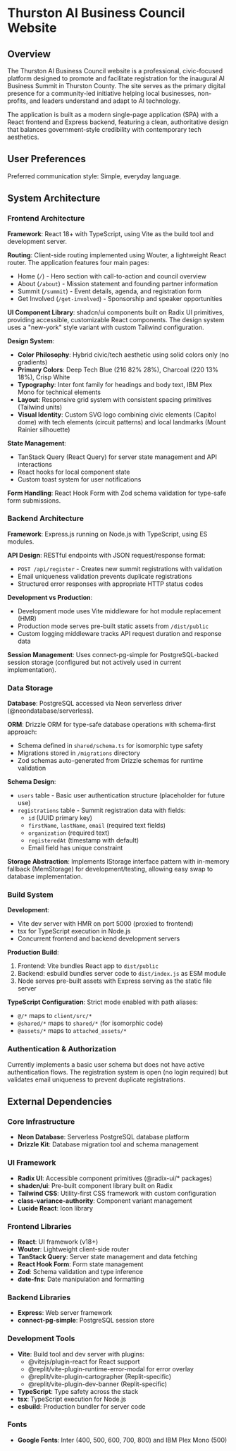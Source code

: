 # Thurston AI Business Council Website

## Overview

The Thurston AI Business Council website is a professional, civic-focused platform designed to promote and facilitate registration for the inaugural AI Business Summit in Thurston County. The site serves as the primary digital presence for a community-led initiative helping local businesses, non-profits, and leaders understand and adapt to AI technology.

The application is built as a modern single-page application (SPA) with a React frontend and Express backend, featuring a clean, authoritative design that balances government-style credibility with contemporary tech aesthetics.

## User Preferences

Preferred communication style: Simple, everyday language.

## System Architecture

### Frontend Architecture

**Framework**: React 18+ with TypeScript, using Vite as the build tool and development server.

**Routing**: Client-side routing implemented using Wouter, a lightweight React router. The application features four main pages:
- Home (`/`) - Hero section with call-to-action and council overview
- About (`/about`) - Mission statement and founding partner information
- Summit (`/summit`) - Event details, agenda, and registration form
- Get Involved (`/get-involved`) - Sponsorship and speaker opportunities

**UI Component Library**: shadcn/ui components built on Radix UI primitives, providing accessible, customizable React components. The design system uses a "new-york" style variant with custom Tailwind configuration.

**Design System**: 
- **Color Philosophy**: Hybrid civic/tech aesthetic using solid colors only (no gradients)
- **Primary Colors**: Deep Tech Blue (216 82% 28%), Charcoal (220 13% 18%), Crisp White
- **Typography**: Inter font family for headings and body text, IBM Plex Mono for technical elements
- **Layout**: Responsive grid system with consistent spacing primitives (Tailwind units)
- **Visual Identity**: Custom SVG logo combining civic elements (Capitol dome) with tech elements (circuit patterns) and local landmarks (Mount Rainier silhouette)

**State Management**: 
- TanStack Query (React Query) for server state management and API interactions
- React hooks for local component state
- Custom toast system for user notifications

**Form Handling**: React Hook Form with Zod schema validation for type-safe form submissions.

### Backend Architecture

**Framework**: Express.js running on Node.js with TypeScript, using ES modules.

**API Design**: RESTful endpoints with JSON request/response format:
- `POST /api/register` - Creates new summit registrations with validation
- Email uniqueness validation prevents duplicate registrations
- Structured error responses with appropriate HTTP status codes

**Development vs Production**:
- Development mode uses Vite middleware for hot module replacement (HMR)
- Production mode serves pre-built static assets from `/dist/public`
- Custom logging middleware tracks API request duration and response data

**Session Management**: Uses connect-pg-simple for PostgreSQL-backed session storage (configured but not actively used in current implementation).

### Data Storage

**Database**: PostgreSQL accessed via Neon serverless driver (@neondatabase/serverless).

**ORM**: Drizzle ORM for type-safe database operations with schema-first approach:
- Schema defined in `shared/schema.ts` for isomorphic type safety
- Migrations stored in `/migrations` directory
- Zod schemas auto-generated from Drizzle schemas for runtime validation

**Schema Design**:
- `users` table - Basic user authentication structure (placeholder for future use)
- `registrations` table - Summit registration data with fields:
  - `id` (UUID primary key)
  - `firstName`, `lastName`, `email` (required text fields)
  - `organization` (required text)
  - `registeredAt` (timestamp with default)
  - Email field has unique constraint

**Storage Abstraction**: Implements IStorage interface pattern with in-memory fallback (MemStorage) for development/testing, allowing easy swap to database implementation.

### Build System

**Development**: 
- Vite dev server with HMR on port 5000 (proxied to frontend)
- tsx for TypeScript execution in Node.js
- Concurrent frontend and backend development servers

**Production Build**:
1. Frontend: Vite bundles React app to `dist/public`
2. Backend: esbuild bundles server code to `dist/index.js` as ESM module
3. Node serves pre-built assets with Express serving as the static file server

**TypeScript Configuration**: Strict mode enabled with path aliases:
- `@/*` maps to `client/src/*`
- `@shared/*` maps to `shared/*` (for isomorphic code)
- `@assets/*` maps to `attached_assets/*`

### Authentication & Authorization

Currently implements a basic user schema but does not have active authentication flows. The registration system is open (no login required) but validates email uniqueness to prevent duplicate registrations.

## External Dependencies

### Core Infrastructure
- **Neon Database**: Serverless PostgreSQL database platform
- **Drizzle Kit**: Database migration tool and schema management

### UI Framework
- **Radix UI**: Accessible component primitives (@radix-ui/* packages)
- **shadcn/ui**: Pre-built component library built on Radix
- **Tailwind CSS**: Utility-first CSS framework with custom configuration
- **class-variance-authority**: Component variant management
- **Lucide React**: Icon library

### Frontend Libraries
- **React**: UI framework (v18+)
- **Wouter**: Lightweight client-side router
- **TanStack Query**: Server state management and data fetching
- **React Hook Form**: Form state management
- **Zod**: Schema validation and type inference
- **date-fns**: Date manipulation and formatting

### Backend Libraries
- **Express**: Web server framework
- **connect-pg-simple**: PostgreSQL session store

### Development Tools
- **Vite**: Build tool and dev server with plugins:
  - @vitejs/plugin-react for React support
  - @replit/vite-plugin-runtime-error-modal for error overlay
  - @replit/vite-plugin-cartographer (Replit-specific)
  - @replit/vite-plugin-dev-banner (Replit-specific)
- **TypeScript**: Type safety across the stack
- **tsx**: TypeScript execution for Node.js
- **esbuild**: Production bundler for server code

### Fonts
- **Google Fonts**: Inter (400, 500, 600, 700, 800) and IBM Plex Mono (500)